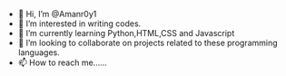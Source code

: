 - 👋 Hi, I’m @Amanr0y1
- 👀 I’m interested in writing codes.
- 🌱 I’m currently learning Python,HTML,CSS and Javascript
- 💞️ I’m looking to collaborate on projects related to these programming languages.
- 📫 How to reach me......

<!---
Amanr0y1/Amanr0y1 is a ✨ special ✨ repository because its `README.md` (this file) appears on your GitHub profile.
You can click the Preview link to take a look at your changes.
--->
